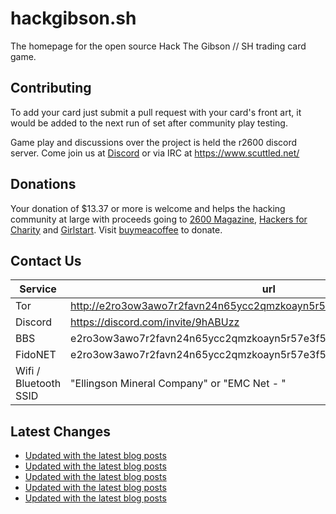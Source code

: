 # hackgibson.sh
The homepage for the open source Hack The Gibson // SH trading card game.


## Contributing

To add your card just submit a pull request with your card's front art, it would be added to the next run of set after community play testing.

Game play and discussions over the project is held the r2600 discord server. Come join us at [Discord](https://discord.com/invite/9hABUzz) or via IRC at https://www.scuttled.net/


## Donations

Your donation of $13.37 or more is welcome and helps the hacking community at large with proceeds going to [2600 Magazine](https://2600.com/), [Hackers for Charity](https://hackersforcharity.org) and [Girlstart](https://girlstart.org).  Visit [buymeacoffee](https://www.buymeacoffee.com/hackgibson.sh) to donate.


## Contact Us

Service | url
-|-
Tor | http://e2ro3ow3awo7r2favn24n65ycc2qmzkoayn5r57e3f56nvjwdcgg32ad.onion
Discord | https://discord.com/invite/9hABUzz
BBS | e2ro3ow3awo7r2favn24n65ycc2qmzkoayn5r57e3f56nvjwdcgg32ad.onion:23
FidoNET | e2ro3ow3awo7r2favn24n65ycc2qmzkoayn5r57e3f56nvjwdcgg32ad.onion:24554
Wifi / Bluetooth SSID | "Ellingson Mineral Company" or "EMC Net - <fidonet address>"

## Latest Changes
<!-- BLOG-POST-LIST:START -->
- [Updated with the latest blog posts](https://github.com/DFW2600/hackgibson.sh/commit/aca7e0aeadd4c801aa7f52daea10f7c4a5300711)
- [Updated with the latest blog posts](https://github.com/DFW2600/hackgibson.sh/commit/1e85dc31b7418c5ebaf0ef508595e1edb91ebce0)
- [Updated with the latest blog posts](https://github.com/DFW2600/hackgibson.sh/commit/c00ca1b8c4ac65800151918280b1898514d1a005)
- [Updated with the latest blog posts](https://github.com/DFW2600/hackgibson.sh/commit/293dc00f6254fc705b293e608726921b10c36a3a)
- [Updated with the latest blog posts](https://github.com/DFW2600/hackgibson.sh/commit/9def80ba36a30d4924f0be8be6896ad7fe28b082)
<!-- BLOG-POST-LIST:END -->
